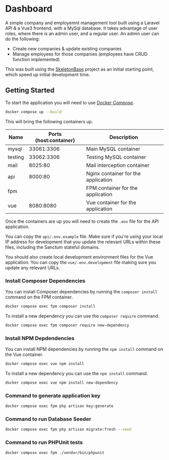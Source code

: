 # Dashboard
A simple company and employemnt management tool built using a Laravel API & a Vue3 frontend, with a MySql database. It takes advantage of user roles, where there is an admin user, and a regular user. An admin user can do the following:
 - Create new companies & update existing companies
 - Manage employees for those companies (employees have CRUD function implemented)

This was built using the [SkeletonBase](https://github.com/lazy-snorlax/SkeletonBase) project as an initial starting point, which speed up initial development time.

## Getting Started
To start the application you will need to use [Docker Compose](https://docs.docker.com/compose/).
```bash
docker compose up --build
```
This will bring the following containers up.

| Name             | Ports (host:container) | Description                                        |
| ---------------- | ---------------------- | -------------------------------------------------- |
| mysql            | 33061:3306             | Main MySQL container                               |
| testing          | 33062:3306             | Testing MySQL container                            |
| mail             | 8025:80                | Mail interception container                        |
| api              | 8000:80                | Nginx container for the application                |
| fpm              |                        | FPM container for the application                  |
| vue              | 8080:8080              | Vue container for the application                  |

Once the containers are up you will need to create the `.env` file for the API application.

You can copy the `api/.env.example` file. Make sure if you're using your local IP address for development that you update the relevant URLs within these files, including the Sanctum stateful domains.

You should also create local development environment files for the Vue application. You can copy the `vue/.env.development` file making sure you update any relevant URLs.

### Install Composer Dependencies
You can install Composer dependencies by running the `composer install` command on the FPM container.

```bash
docker compose exec fpm composer install
```

To install a new dependency you can use the `composer require` command.

```bash
docker compose exec fpm composer require new-dependency
```

### Install NPM Depdendencies
You can install NPM dependencies by running the `npm install` command on the Vue container.

```bash
docker compose exec vue npm install
```

To install a new dependency you can use the `npm install` command.

```bash
docker compose exec vue npm install new-dependency
```

### Command to generate application key
```bash
docker compose exec fpm php artisan key:generate
```

### Command to run Database Seeder
```bash
docker compose exec fpm php artisan migrate:fresh --seed
```

### Command to run PHPUnit tests
```bash
docker compose exec fpm ./vendor/bin/phpunit
```